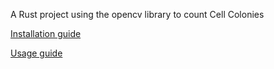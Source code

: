A Rust project using the opencv library to count Cell Colonies

[Installation guide](readme/install.md)

[Usage guide](readme/usage.md)
